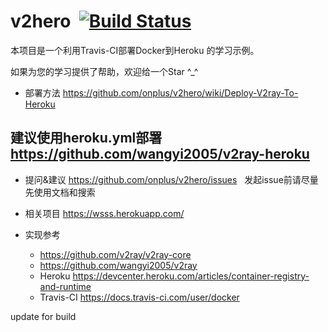 # v2hero  [![Build Status](https://travis-ci.org/onplus/v2hero.svg?branch=core-3.1)](https://travis-ci.org/onplus/v2hero)
本项目是一个利用Travis-CI部署Docker到Heroku 的学习示例。

如果为您的学习提供了帮助，欢迎给一个Star ^_^

* 部署方法
   https://github.com/onplus/v2hero/wiki/Deploy-V2ray-To-Heroku

## 建议使用heroku.yml部署  https://github.com/wangyi2005/v2ray-heroku
 
* 提问&建议
   https://github.com/onplus/v2hero/issues
   发起issue前请尽量先使用文档和搜索

* 相关项目
   https://wsss.herokuapp.com/

* 实现参考 
   - https://github.com/v2ray/v2ray-core
   - https://github.com/wangyi2005/v2ray
   - Heroku https://devcenter.heroku.com/articles/container-registry-and-runtime
   - Travis-CI https://docs.travis-ci.com/user/docker

update for build

